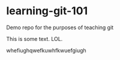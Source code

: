 # learning-git-101
Demo repo for the purposes of teaching git


This is some text. LOL.

whefiughqwefkuwhfkwuefgiugh	